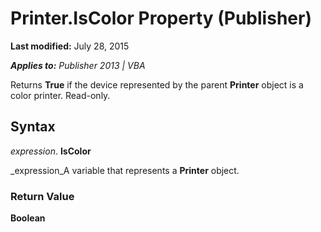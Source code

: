 
# Printer.IsColor Property (Publisher)

 **Last modified:** July 28, 2015

 _**Applies to:** Publisher 2013 | VBA_

Returns  **True** if the device represented by the parent **Printer** object is a color printer. Read-only.


## Syntax

 _expression_. **IsColor**

 _expression_A variable that represents a  **Printer** object.


### Return Value

 **Boolean**

